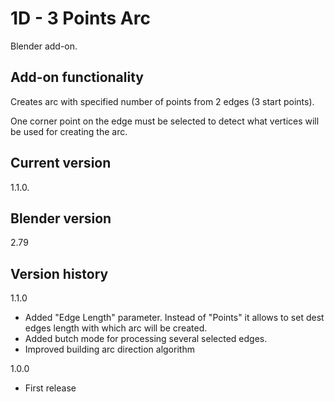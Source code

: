 # 1D - 3 Points Arc

Blender add-on.

Add-on functionality
-
Creates arc with specified number of points from 2 edges (3 start points).

One corner point on the edge must be selected to detect what vertices will be used for creating the arc.

Current version
-
1.1.0.

Blender version
-
2.79

Version history
-

1.1.0
- Added "Edge Length" parameter. Instead of "Points" it allows to set dest edges length with which arc will be created.
- Added butch mode for processing several selected edges.
- Improved building arc direction algorithm

1.0.0
- First release
